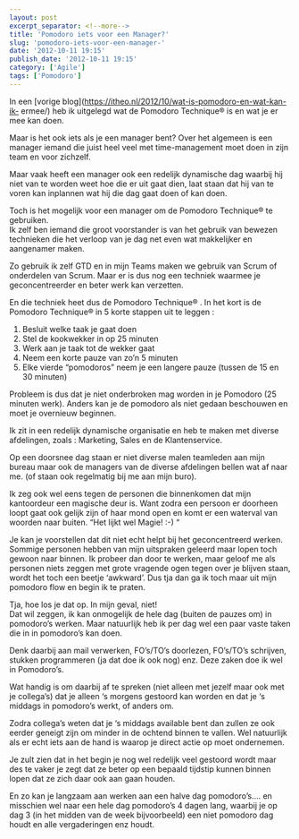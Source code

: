 ```yaml
---
layout: post
excerpt_separator: <!--more-->
title: 'Pomodoro iets voor een Manager?'
slug: 'pomodoro-iets-voor-een-manager-'
date: '2012-10-11 19:15'
publish_date: '2012-10-11 19:15'
category: ['Agile']
tags: ['Pomodoro']
---
```

In een [vorige blog](https://itheo.nl/2012/10/wat-is-pomodoro-en-wat-kan-ik-
ermee/) heb ik uitgelegd wat de Pomodoro Technique® is en wat je er mee kan
doen.

Maar is het ook iets als je een manager bent? Over het algemeen is een manager
iemand die juist heel veel met time-management moet doen in zijn team en voor
zichzelf.

Maar vaak heeft een manager ook een redelijk dynamische dag waarbij hij niet
van te worden weet hoe die er uit gaat dien, laat staan dat hij van te voren
kan inplannen wat hij die dag gaat doen of kan doen.

Toch is het mogelijk voor een manager om de Pomodoro Technique® te gebruiken.  
Ik zelf ben iemand die groot voorstander is van het gebruik van bewezen
technieken die het verloop van je dag net even wat makkelijker en aangenamer
maken.

Zo gebruik ik zelf GTD en in mijn Teams maken we gebruik van Scrum of
onderdelen van Scrum. Maar er is dus nog een techniek waarmee je
geconcentreerder en beter werk kan verzetten.

En die techniek heet dus de Pomodoro Technique® . In het kort is de Pomodoro
Technique® in 5 korte stappen uit te leggen :

  1. Besluit welke taak je gaat doen
  2. Stel de kookwekker in op 25 minuten
  3. Werk aan je taak tot de wekker gaat
  4. Neem een korte pauze van zo’n 5 minuten
  5. Elke vierde “pomodoros” neem je een langere pauze (tussen de 15 en 30 minuten)

Probleem is dus dat je niet onderbroken mag worden in je Pomodoro (25 minuten
werk). Anders kan je de pomodoro als niet gedaan beschouwen en moet je
overnieuw beginnen.

Ik zit in een redelijk dynamische organisatie en heb te maken met diverse
afdelingen, zoals : Marketing, Sales en de Klantenservice.

Op een doorsnee dag staan er niet diverse malen teamleden aan mijn bureau maar
ook de managers van de diverse afdelingen bellen wat af naar me. (of staan ook
regelmatig bij me aan mijn buro).

Ik zeg ook wel eens tegen de personen die binnenkomen dat mijn kantoordeur een
magische deur is. Want zodra een persoon er doorheen loopt gaat ook gelijk
zijn of haar mond open en komt er een waterval van woorden naar buiten. “Het
lijkt wel Magie! :-) “

Je kan je voorstellen dat dit niet echt helpt bij het geconcentreerd werken.
Sommige personen hebben van mijn uitspraken geleerd maar lopen toch gewoon
naar binnen. Ik probeer dan door te werken, maar geloof me als personen niets
zeggen met grote vragende ogen tegen over je blijven staan, wordt het toch een
beetje ‘awkward’. Dus tja dan ga ik toch maar uit mijn pomodoro flow en begin
ik te praten.

Tja, hoe los je dat op. In mijn geval, niet!  
Dat wil zeggen, ik kan onmogelijk de hele dag (buiten de pauzes om) in
pomodoro’s werken. Maar natuurlijk heb ik per dag wel een paar vaste taken die
in in pomodoro’s kan doen.

Denk daarbij aan mail verwerken, FO’s/TO’s doorlezen, FO’s/TO’s schrijven,
stukken programmeren (ja dat doe ik ook nog) enz. Deze zaken doe ik wel in
Pomodoro’s.

Wat handig is om daarbij af te spreken (niet alleen met jezelf maar ook met je
collega’s) dat je alleen ‘s morgens gestoord kan worden en dat je ‘s middags
in pomodoro’s werkt, of anders om.

Zodra collega’s weten dat je ‘s middags available bent dan zullen ze ook
eerder geneigt zijn om minder in de ochtend binnen te vallen. Wel natuurlijk
als er echt iets aan de hand is waarop je direct actie op moet ondernemen.

Je zult zien dat in het begin je nog wel redelijk veel gestoord wordt maar des
te vaker je zegt dat ze beter op een bepaald tijdstip kunnen binnen lopen dat
ze zich daar ook aan gaan houden.

En zo kan je langzaam aan werken aan een halve dag pomodoro’s…. en misschien
wel naar een hele dag pomodoro’s 4 dagen lang, waarbij je op dag 3 (in het
midden van de week bijvoorbeeld) een niet pomodoro dag houdt en alle
vergaderingen enz houdt.

